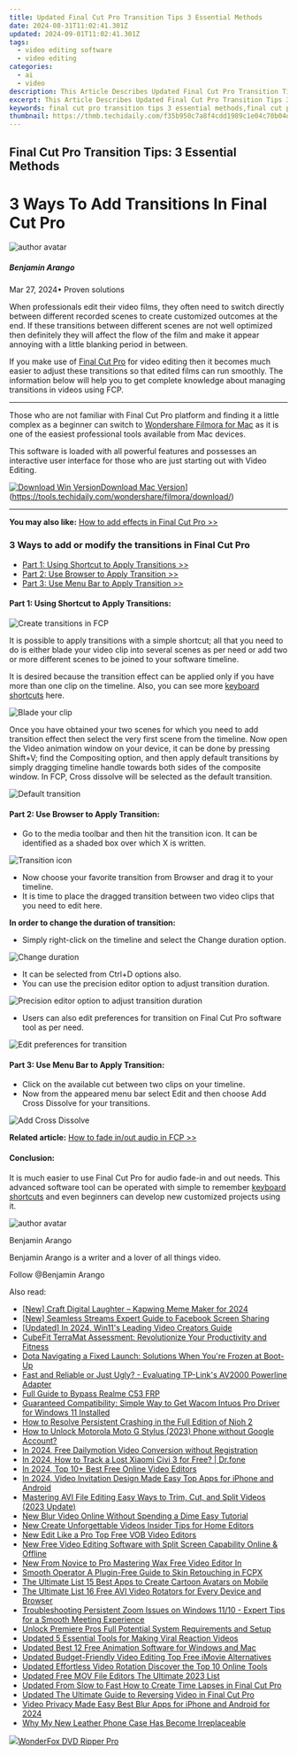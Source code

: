 ```yaml
---
title: Updated Final Cut Pro Transition Tips 3 Essential Methods
date: 2024-08-31T11:02:41.301Z
updated: 2024-09-01T11:02:41.301Z
tags: 
  - video editing software
  - video editing
categories: 
  - ai
  - video
description: This Article Describes Updated Final Cut Pro Transition Tips 3 Essential Methods
excerpt: This Article Describes Updated Final Cut Pro Transition Tips 3 Essential Methods
keywords: final cut pro transition tips 3 essential methods,final cut pro transition tutorial 3 essential methods,from jump cuts to smooth moves 3 final cut pro transition methods,final cut pro essentials 3 ways to create smooth transitions,mastering audio transitions 2 methods in final cut pro,final cut pro transitions 3 essential methods for pro editors,unleash the power of transitions in final cut pro 3 expert methods
thumbnail: https://thmb.techidaily.com/f35b950c7a8f4cdd1989c1e04c70b04dbfa6ce641c77398dacbaad68cbaf2be6.jpg
---
```


## Final Cut Pro Transition Tips: 3 Essential Methods

# 3 Ways To Add Transitions In Final Cut Pro

![author avatar](https://images.wondershare.com/filmora/article-images/benjamin-arango-author.jpg)

##### Benjamin Arango

 Mar 27, 2024• Proven solutions

When professionals edit their video films, they often need to switch directly between different recorded scenes to create customized outcomes at the end. If these transitions between different scenes are not well optimized then definitely they will affect the flow of the film and make it appear annoying with a little blanking period in between.

If you make use of [Final Cut Pro](https://tools.techidaily.com/wondershare/filmora/download/) for video editing then it becomes much easier to adjust these transitions so that edited films can run smoothly. The information below will help you to get complete knowledge about managing transitions in videos using FCP.

---

Those who are not familiar with Final Cut Pro platform and finding it a little complex as a beginner can switch to [Wondershare Filmora for Mac](https://tools.techidaily.com/wondershare/filmora/download/) as it is one of the easiest professional tools available from Mac devices.

This software is loaded with all powerful features and possesses an interactive user interface for those who are just starting out with Video Editing.

[![Download Win Version](https://images.wondershare.com/filmora/guide/download-btn-win.jpg)](https://tools.techidaily.com/wondershare/filmora/download/)[Download Mac Version](https://images.wondershare.com/filmora/guide/download-btn-mac.jpg)](https://tools.techidaily.com/wondershare/filmora/download/)

---

**You may also like:** [How to add effects in Final Cut Pro >>](https://tools.techidaily.com/wondershare/filmora/download/)

### 3 Ways to add or modify the transitions in Final Cut Pro

* [Part 1: Using Shortcut to Apply Transitions >>](#part1)
* [Part 2: Use Browser to Apply Transition >>](#part2)
* [Part 3: Use Menu Bar to Apply Transition >>](#part3)

#### **Part 1: Using Shortcut to Apply Transitions:**

![Create transitions in FCP](https://images.wondershare.com/filmora/article-images/add-transitions-in-fcp-1.png)

It is possible to apply transitions with a simple shortcut; all that you need to do is either blade your video clip into several scenes as per need or add two or more different scenes to be joined to your software timeline.

It is desired because the transition effect can be applied only if you have more than one clip on the timeline. Also, you can see more [keyboard shortcuts](https://tools.techidaily.com/wondershare/filmora/download/) here.

![Blade your clip ](https://images.wondershare.com/filmora/article-images/add-transitions-in-fcp-2.png)

Once you have obtained your two scenes for which you need to add transition effect then select the very first scene from the timeline. Now open the Video animation window on your device, it can be done by pressing Shift+V; find the Compositing option, and then apply default transitions by simply dragging timeline handle towards both sides of the composite window. In FCP, Cross dissolve will be selected as the default transition.

![Default transition](https://images.wondershare.com/filmora/article-images/add-transitions-in-fcp-3.png)

#### **Part 2: Use Browser to Apply Transition:**

* Go to the media toolbar and then hit the transition icon. It can be identified as a shaded box over which X is written.

![Transition icon ](https://images.wondershare.com/filmora/article-images/add-transitions-in-fcp-4.png)

* Now choose your favorite transition from Browser and drag it to your timeline.
* It is time to place the dragged transition between two video clips that you need to edit here.

**In order to change the duration of transition:**

* Simply right-click on the timeline and select the Change duration option.

![Change duration](https://images.wondershare.com/filmora/article-images/add-transitions-in-fcp-5.png)

* It can be selected from Ctrl+D options also.
* You can use the precision editor option to adjust transition duration.

![ Precision editor option to adjust transition duration ](https://images.wondershare.com/filmora/article-images/add-transitions-in-fcp-6.png)

* Users can also edit preferences for transition on Final Cut Pro software tool as per need.

![ Edit preferences for transition](https://images.wondershare.com/filmora/article-images/add-transitions-in-fcp-7.png)

#### **Part 3: Use Menu Bar to Apply Transition:**

* Click on the available cut between two clips on your timeline.
* Now from the appeared menu bar select Edit and then choose Add Cross Dissolve for your transitions.

![Add Cross Dissolve](https://images.wondershare.com/filmora/article-images/add-transitions-in-fcp-8.png)

**Related article:** [How to fade in/out audio in FCP >>](https://tools.techidaily.com/wondershare/filmora/download/)

#### **Conclusion:**

It is much easier to use Final Cut Pro for audio fade-in and out needs. This advanced software tool can be operated with simple to remember [keyboard shortcuts](https://tools.techidaily.com/wondershare/filmora/download/) and even beginners can develop new customized projects using it.

![author avatar](https://images.wondershare.com/filmora/article-images/benjamin-arango-author.jpg)

Benjamin Arango

Benjamin Arango is a writer and a lover of all things video.

Follow @Benjamin Arango

<span class="atpl-alsoreadstyle">Also read:</span>
<div><ul>
<li><a href="https://fox-info.techidaily.com/new-craft-digital-laughter-kapwing-meme-maker-for-2024/"><u>[New] Craft Digital Laughter – Kapwing Meme Maker for 2024</u></a></li>
<li><a href="https://facebook-clips.techidaily.com/new-seamless-streams-expert-guide-to-facebook-screen-sharing/"><u>[New] Seamless Streams  Expert Guide to Facebook Screen Sharing</u></a></li>
<li><a href="https://article-files.techidaily.com/updated-in-2024-win11s-leading-video-creators-guide/"><u>[Updated] In 2024, Win11's Leading Video Creators Guide</u></a></li>
<li><a href="https://buynow-reviews.techidaily.com/cubefit-terramat-assessment-revolutionize-your-productivity-and-fitness/"><u>CubeFit TerraMat Assessment: Revolutionize Your Productivity and Fitness</u></a></li>
<li><a href="https://ai-vdieo-software.techidaily.com/dota-navigating-a-fixed-launch-solutions-when-youre-frozen-at-boot-up/"><u>Dota Navigating a Fixed Launch: Solutions When You're Frozen at Boot-Up</u></a></li>
<li><a href="https://buynow-help.techidaily.com/fast-and-reliable-or-just-ugly-evaluating-tp-links-av2000-powerline-adapter/"><u>Fast and Reliable or Just Ugly? - Evaluating TP-Link's AV2000 Powerline Adapter</u></a></li>
<li><a href="https://android-frp.techidaily.com/full-guide-to-bypass-realme-c53-frp-by-drfone-android/"><u>Full Guide to Bypass Realme C53 FRP</u></a></li>
<li><a href="https://win-dash.techidaily.com/guaranteed-compatibility-simple-way-to-get-wacom-intuos-pro-driver-for-windows-11-installed/"><u>Guaranteed Compatibility: Simple Way to Get Wacom Intuos Pro Driver for Windows 11 Installed</u></a></li>
<li><a href="https://program-issues.techidaily.com/how-to-resolve-persistent-crashing-in-the-full-edition-of-nioh-2/"><u>How to Resolve Persistent Crashing in the Full Edition of Nioh 2</u></a></li>
<li><a href="https://android-unlock.techidaily.com/how-to-unlock-motorola-moto-g-stylus-2023-phone-without-google-account-by-drfone-android/"><u>How to Unlock Motorola Moto G Stylus (2023) Phone without Google Account?</u></a></li>
<li><a href="https://ai-vdieo-software.techidaily.com/in-2024-free-dailymotion-video-conversion-without-registration/"><u>In 2024, Free Dailymotion Video Conversion without Registration</u></a></li>
<li><a href="https://android-location-track.techidaily.com/in-2024-how-to-track-a-lost-xiaomi-civi-3-for-free-drfone-by-drfone-virtual-android/"><u>In 2024, How to Track a Lost Xiaomi Civi 3 for Free? | Dr.fone</u></a></li>
<li><a href="https://ai-vdieo-software.techidaily.com/in-2024-top-10plus-best-free-online-video-editors/"><u>In 2024, Top 10+ Best Free Online Video Editors</u></a></li>
<li><a href="https://ai-vdieo-software.techidaily.com/in-2024-video-invitation-design-made-easy-top-apps-for-iphone-and-android/"><u>In 2024, Video Invitation Design Made Easy Top Apps for iPhone and Android</u></a></li>
<li><a href="https://ai-vdieo-software.techidaily.com/mastering-avi-file-editing-easy-ways-to-trim-cut-and-split-videos-2023-update/"><u>Mastering AVI File Editing Easy Ways to Trim, Cut, and Split Videos (2023 Update)</u></a></li>
<li><a href="https://ai-vdieo-software.techidaily.com/new-blur-video-online-without-spending-a-dime-easy-tutorial/"><u>New Blur Video Online Without Spending a Dime Easy Tutorial</u></a></li>
<li><a href="https://ai-vdieo-software.techidaily.com/new-create-unforgettable-videos-insider-tips-for-home-editors/"><u>New Create Unforgettable Videos Insider Tips for Home Editors</u></a></li>
<li><a href="https://ai-vdieo-software.techidaily.com/new-edit-like-a-pro-top-free-vob-video-editors/"><u>New Edit Like a Pro Top Free VOB Video Editors</u></a></li>
<li><a href="https://ai-vdieo-software.techidaily.com/new-free-video-editing-software-with-split-screen-capability-online-and-offline/"><u>New Free Video Editing Software with Split Screen Capability Online & Offline</u></a></li>
<li><a href="https://ai-vdieo-software.techidaily.com/new-from-novice-to-pro-mastering-wax-free-video-editor-in/"><u>New From Novice to Pro Mastering Wax Free Video Editor In</u></a></li>
<li><a href="https://ai-vdieo-software.techidaily.com/smooth-operator-a-plugin-free-guide-to-skin-retouching-in-fcpx/"><u>Smooth Operator A Plugin-Free Guide to Skin Retouching in FCPX</u></a></li>
<li><a href="https://ai-vdieo-software.techidaily.com/the-ultimate-list-15-best-apps-to-create-cartoon-avatars-on-mobile/"><u>The Ultimate List 15 Best Apps to Create Cartoon Avatars on Mobile</u></a></li>
<li><a href="https://ai-vdieo-software.techidaily.com/the-ultimate-list-16-free-avi-video-rotators-for-every-device-and-browser/"><u>The Ultimate List 16 Free AVI Video Rotators for Every Device and Browser</u></a></li>
<li><a href="https://win-blog.techidaily.com/troubleshooting-persistent-zoom-issues-on-windows-1110-expert-tips-for-a-smooth-meeting-experience/"><u>Troubleshooting Persistent Zoom Issues on Windows 11/10 - Expert Tips for a Smooth Meeting Experience</u></a></li>
<li><a href="https://ai-vdieo-software.techidaily.com/unlock-premiere-pros-full-potential-system-requirements-and-setup/"><u>Unlock Premiere Pros Full Potential System Requirements and Setup</u></a></li>
<li><a href="https://ai-vdieo-software.techidaily.com/updated-5-essential-tools-for-making-viral-reaction-videos/"><u>Updated 5 Essential Tools for Making Viral Reaction Videos</u></a></li>
<li><a href="https://ai-vdieo-software.techidaily.com/updated-best-12-free-animation-software-for-windows-and-mac/"><u>Updated Best 12 Free Animation Software for Windows and Mac</u></a></li>
<li><a href="https://ai-vdieo-software.techidaily.com/updated-budget-friendly-video-editing-top-free-imovie-alternatives/"><u>Updated Budget-Friendly Video Editing Top Free iMovie Alternatives</u></a></li>
<li><a href="https://ai-vdieo-software.techidaily.com/updated-effortless-video-rotation-discover-the-top-10-online-tools/"><u>Updated Effortless Video Rotation Discover the Top 10 Online Tools</u></a></li>
<li><a href="https://ai-vdieo-software.techidaily.com/updated-free-mov-file-editors-the-ultimate-2023-list/"><u>Updated Free MOV File Editors The Ultimate 2023 List</u></a></li>
<li><a href="https://ai-vdieo-software.techidaily.com/updated-from-slow-to-fast-how-to-create-time-lapses-in-final-cut-pro/"><u>Updated From Slow to Fast How to Create Time Lapses in Final Cut Pro</u></a></li>
<li><a href="https://ai-vdieo-software.techidaily.com/updated-the-ultimate-guide-to-reversing-video-in-final-cut-pro/"><u>Updated The Ultimate Guide to Reversing Video in Final Cut Pro</u></a></li>
<li><a href="https://ai-vdieo-software.techidaily.com/video-privacy-made-easy-best-blur-apps-for-iphone-and-android-for-2024/"><u>Video Privacy Made Easy Best Blur Apps for iPhone and Android for 2024</u></a></li>
<li><a href="https://hardware-help.techidaily.com/why-my-new-leather-phone-case-has-become-irreplaceable/"><u>Why My New Leather Phone Case Has Become Irreplaceable</u></a></li>
</ul></div>

<ins class="adsbygoogle"
      style="display:block"
      data-ad-client="ca-pub-7571918770474297"
      data-ad-slot="8358498916"
      data-ad-format="auto"
      data-full-width-responsive="true"></ins>
<!-- affiliate ads begin -->
<a href="https://secure.2checkout.com/order/checkout.php?PRODS=3922934&QTY=1&AFFILIATE=108875&CART=1"><img src="https://secure.avangate.com/images/merchant/4b0a0290ad7df100b77e86839989a75e/products/ripperpro.png" border="0">WonderFox DVD Ripper Pro</a>
<!-- affiliate ads end -->